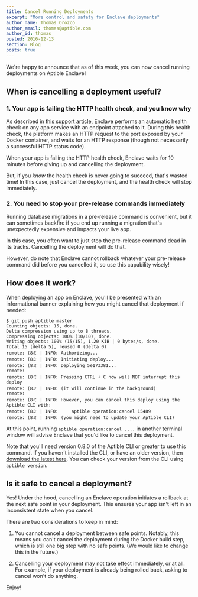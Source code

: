 ```yaml
---
title: Cancel Running Deployments
excerpt: "More control and safety for Enclave deployments"
author_name: Thomas Orozco
author_email: thomas@aptible.com
author_id: thomas
posted: 2016-12-13
section: Blog
posts: true
---
```


We're happy to announce that as of this week, you can now cancel running
deployments on Aptible Enclave!

## When is cancelling a deployment useful?

### 1. Your app is failing the HTTP health check, and you know why

As described in [this support article][0], Enclave performs an automatic health
check on any app service with an endpoint attached to it. During this health
check, the platform makes an HTTP request to the port exposed by your Docker
container, and waits for an HTTP response (though not necessarily a successful
HTTP status code).

When your app is failing the HTTP health check, Enclave waits for 10 minutes
before giving up and cancelling the deployment.

But, if you _know_ the health check is never going to succeed, that's wasted
time! In this case, just cancel the deployment, and the health check will stop
immediately.

### 2. You need to stop your pre-release commands immediately

Running database migrations in a pre-release command is convenient, but it can
sometimes backfire if you end up running a migration that's unexpectedly
expensive and impacts your live app.

In this case, you often want to just stop the pre-release command dead in its
tracks. Cancelling the deployment will do that.

However, do note that Enclave cannot rollback whatever your pre-release command
did before you cancelled it, so use this capability wisely!

## How does it work?

When deploying an app on Enclave, you'll be presented with an informational
banner explaining how you might cancel that deployment if needed:

```
$ git push aptible master
Counting objects: 15, done.
Delta compression using up to 8 threads.
Compressing objects: 100% (10/10), done.
Writing objects: 100% (15/15), 1.20 KiB | 0 bytes/s, done.
Total 15 (delta 5), reused 0 (delta 0)
remote: (8ミ | INFO: Authorizing...
remote: (8ミ | INFO: Initiating deploy...
remote: (8ミ | INFO: Deploying 5e173381...
remote:
remote: (8ミ | INFO: Pressing CTRL + C now will NOT interrupt this deploy
remote: (8ミ | INFO: (it will continue in the background)
remote:
remote: (8ミ | INFO: However, you can cancel this deploy using the Aptible CLI with:
remote: (8ミ | INFO:     aptible operation:cancel 15489
remote: (8ミ | INFO: (you might need to update your Aptible CLI)
```

At this point, running `aptible operation:cancel ....` in another terminal
window will advise Enclave that you'd like to cancel this deployment.

Note that you'll need version 0.8.0 of the Aptible CLI or greater to use
this command. If you haven't installed the CLI, or have an older version, then
[download the latest here][1]. You can check your version from the CLI using
`aptible version`.

## Is it safe to cancel a deployment?

Yes! Under the hood, cancelling an Enclave operation initiates a rollback at
the next safe point in your deployment. This ensures your app isn't left in an
inconsistent state when you cancel.

There are two considerations to keep in mind:

  1. You cannot cancel a deployment between safe points. Notably, this means
     you can't cancel the deployment during the Docker build step, which is
     still one big step with no safe points. (We would like to change this in
     the future.)

  2. Cancelling your deployment may not take effect immediately, or at all. For
     example, if your deployment is already being rolled back, asking to cancel
     won't do anything.

Enjoy!

[0]: https://www.aptible.com/support/topics/troubleshooting/health-check-failed/
[1]: https://www.aptible.com/support/toolbelt/
